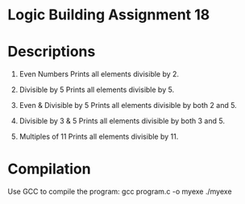 # Logic Building Assignment 18

# Descriptions

1. Even Numbers
   Prints all elements divisible by 2.

2. Divisible by 5
   Prints all elements divisible by 5.

3. Even & Divisible by 5
   Prints all elements divisible by both 2 and 5.

4. Divisible by 3 & 5
   Prints all elements divisible by both 3 and 5.

5. Multiples of 11
   Prints all elements divisible by 11.

# Compilation

Use GCC to compile the program:
gcc program.c -o myexe
./myexe
